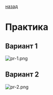 [назад](tfkp.md)

# Практика

## Вариант 1
![pr-1.png](../../../images/tfkp/att1/isit/pract/pr-1.png)


## Вариант 2
![pr-2.png](../../../images/tfkp/att1/isit/pract/pr-2.png)
